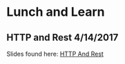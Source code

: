 # Lunch and Learn
## HTTP and Rest 4/14/2017
Slides found here: [HTTP And Rest](https://docs.google.com/presentation/d/16L4VTdAcIz1d2xKNyWMOc1G8LRbZqDxrD2YZpqH83mw/edit?usp=sharing)
